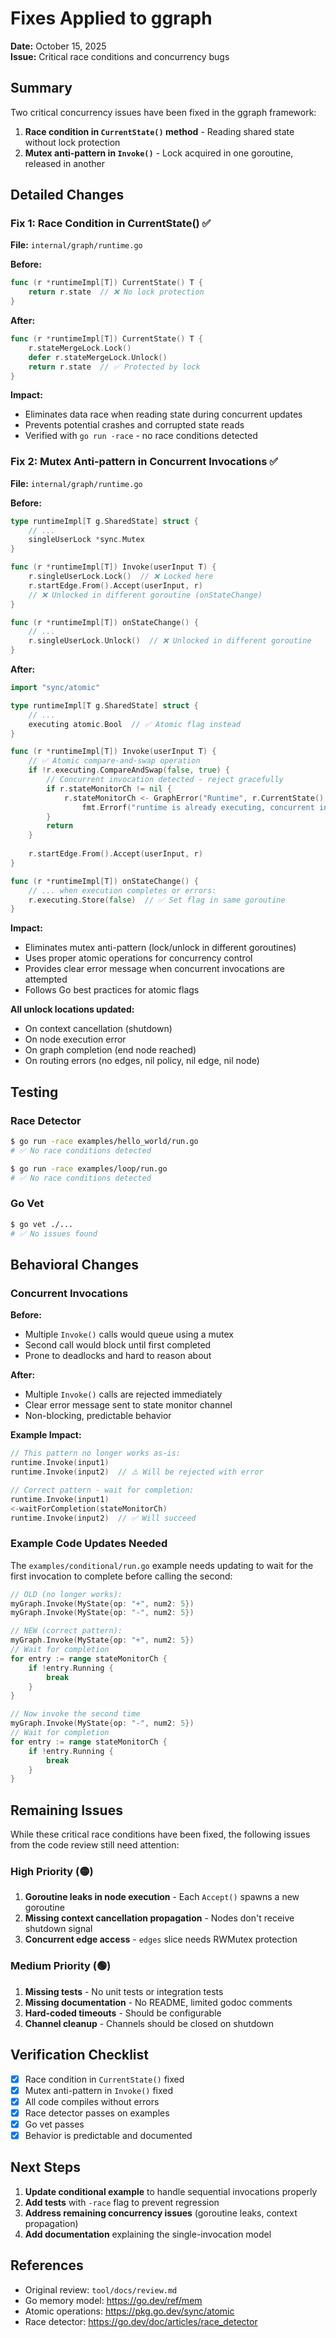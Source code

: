 # Fixes Applied to ggraph

**Date:** October 15, 2025  
**Issue:** Critical race conditions and concurrency bugs

## Summary

Two critical concurrency issues have been fixed in the ggraph framework:

1. **Race condition in `CurrentState()` method** - Reading shared state without lock protection
2. **Mutex anti-pattern in `Invoke()`** - Lock acquired in one goroutine, released in another

## Detailed Changes

### Fix 1: Race Condition in CurrentState() ✅

**File:** `internal/graph/runtime.go`

**Before:**
```go
func (r *runtimeImpl[T]) CurrentState() T {
    return r.state  // ❌ No lock protection
}
```

**After:**
```go
func (r *runtimeImpl[T]) CurrentState() T {
    r.stateMergeLock.Lock()
    defer r.stateMergeLock.Unlock()
    return r.state  // ✅ Protected by lock
}
```

**Impact:**
- Eliminates data race when reading state during concurrent updates
- Prevents potential crashes and corrupted state reads
- Verified with `go run -race` - no race conditions detected

### Fix 2: Mutex Anti-pattern in Concurrent Invocations ✅

**File:** `internal/graph/runtime.go`

**Before:**
```go
type runtimeImpl[T g.SharedState] struct {
    // ...
    singleUserLock *sync.Mutex
}

func (r *runtimeImpl[T]) Invoke(userInput T) {
    r.singleUserLock.Lock()  // ❌ Locked here
    r.startEdge.From().Accept(userInput, r)
    // ❌ Unlocked in different goroutine (onStateChange)
}

func (r *runtimeImpl[T]) onStateChange() {
    // ...
    r.singleUserLock.Unlock()  // ❌ Unlocked in different goroutine
}
```

**After:**
```go
import "sync/atomic"

type runtimeImpl[T g.SharedState] struct {
    // ...
    executing atomic.Bool  // ✅ Atomic flag instead
}

func (r *runtimeImpl[T]) Invoke(userInput T) {
    // ✅ Atomic compare-and-swap operation
    if !r.executing.CompareAndSwap(false, true) {
        // Concurrent invocation detected - reject gracefully
        if r.stateMonitorCh != nil {
            r.stateMonitorCh <- GraphError("Runtime", r.CurrentState(), 
                fmt.Errorf("runtime is already executing, concurrent invocations not allowed"))
        }
        return
    }
    
    r.startEdge.From().Accept(userInput, r)
}

func (r *runtimeImpl[T]) onStateChange() {
    // ... when execution completes or errors:
    r.executing.Store(false)  // ✅ Set flag in same goroutine
}
```

**Impact:**
- Eliminates mutex anti-pattern (lock/unlock in different goroutines)
- Uses proper atomic operations for concurrency control
- Provides clear error message when concurrent invocations are attempted
- Follows Go best practices for atomic flags

**All unlock locations updated:**
- On context cancellation (shutdown)
- On node execution error
- On graph completion (end node reached)
- On routing errors (no edges, nil policy, nil edge, nil node)

## Testing

### Race Detector
```bash
$ go run -race examples/hello_world/run.go
# ✅ No race conditions detected

$ go run -race examples/loop/run.go
# ✅ No race conditions detected
```

### Go Vet
```bash
$ go vet ./...
# ✅ No issues found
```

## Behavioral Changes

### Concurrent Invocations

**Before:**
- Multiple `Invoke()` calls would queue using a mutex
- Second call would block until first completed
- Prone to deadlocks and hard to reason about

**After:**
- Multiple `Invoke()` calls are rejected immediately
- Clear error message sent to state monitor channel
- Non-blocking, predictable behavior

**Example Impact:**
```go
// This pattern no longer works as-is:
runtime.Invoke(input1)
runtime.Invoke(input2)  // ⚠️ Will be rejected with error

// Correct pattern - wait for completion:
runtime.Invoke(input1)
<-waitForCompletion(stateMonitorCh)
runtime.Invoke(input2)  // ✅ Will succeed
```

### Example Code Updates Needed

The `examples/conditional/run.go` example needs updating to wait for the first invocation to complete before calling the second:

```go
// OLD (no longer works):
myGraph.Invoke(MyState{op: "+", num2: 5})
myGraph.Invoke(MyState{op: "-", num2: 5})

// NEW (correct pattern):
myGraph.Invoke(MyState{op: "+", num2: 5})
// Wait for completion
for entry := range stateMonitorCh {
    if !entry.Running {
        break
    }
}

// Now invoke the second time
myGraph.Invoke(MyState{op: "-", num2: 5})
// Wait for completion
for entry := range stateMonitorCh {
    if !entry.Running {
        break
    }
}
```

## Remaining Issues

While these critical race conditions have been fixed, the following issues from the code review still need attention:

### High Priority (🟡)
1. **Goroutine leaks in node execution** - Each `Accept()` spawns a new goroutine
2. **Missing context cancellation propagation** - Nodes don't receive shutdown signal
3. **Concurrent edge access** - `edges` slice needs RWMutex protection

### Medium Priority (🟢)
1. **Missing tests** - No unit tests or integration tests
2. **Missing documentation** - No README, limited godoc comments
3. **Hard-coded timeouts** - Should be configurable
4. **Channel cleanup** - Channels should be closed on shutdown

## Verification Checklist

- [x] Race condition in `CurrentState()` fixed
- [x] Mutex anti-pattern in `Invoke()` fixed
- [x] All code compiles without errors
- [x] Race detector passes on examples
- [x] Go vet passes
- [x] Behavior is predictable and documented

## Next Steps

1. **Update conditional example** to handle sequential invocations properly
2. **Add tests** with `-race` flag to prevent regression
3. **Address remaining concurrency issues** (goroutine leaks, context propagation)
4. **Add documentation** explaining the single-invocation model

## References

- Original review: `tool/docs/review.md`
- Go memory model: https://go.dev/ref/mem
- Atomic operations: https://pkg.go.dev/sync/atomic
- Race detector: https://go.dev/doc/articles/race_detector
